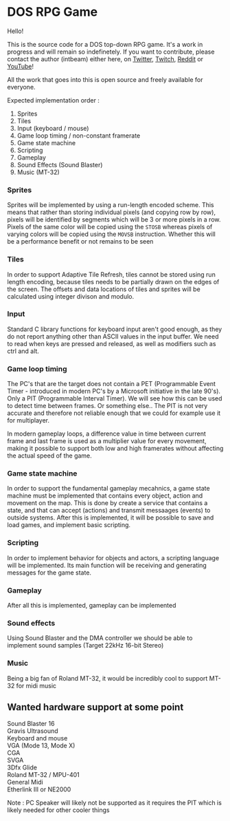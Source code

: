 # DOS RPG Game

Hello!

This is the source code for a DOS top-down RPG game. It's a work in progress and will remain so indefinetely.
If you want to contribute, please contact the author (intbeam) either here, on [Twitter](https://twitter.com/intbeam1), [Twitch](https://twitch.tv/intbeam), [Reddit](https://www.reddit.com/user/intbeam) or [YouTube](https://www.youtube.com/channel/UCH0guQFs0pg-JZdGS34gJbg)!

All the work that goes into this is open source and freely available for everyone.

Expected implementation order :

1. Sprites
2. Tiles
3. Input (keyboard / mouse)
4. Game loop timing / non-constant framerate
5. Game state machine
6. Scripting
7. Gameplay
8. Sound Effects (Sound Blaster)
9. Music (MT-32)

### Sprites

Sprites will be implemented by using a run-length encoded scheme. This means that rather than storing individual pixels (and copying row by row), pixels will be identified by segments which will be 3 or more pixels in a row. Pixels of the same color will be copied using the `STOSB` whereas pixels of varying colors will be copied using the `MOVSB` instruction. Whether this will be a performance benefit or not remains to be seen

### Tiles

In order to support Adaptive Tile Refresh, tiles cannot be stored using run length encoding, because tiles needs to be partially drawn on the edges of the screen. The offsets and data locations of tiles and sprites will be calculated using integer divison and modulo.

### Input

Standard C library functions for keyboard input aren't good enough, as they do not report anything other than ASCII values in the input buffer. We need to read when keys are pressed and released, as well as modifiers such as ctrl and alt.

### Game loop timing

The PC's that are the target does not contain a PET (Programmable Event Timer - introduced in modern PC's by a Microsoft initiative in the late 90's). Only a PIT (Programmable Interval Timer). We will see how this can be used to detect time between frames. Or something else.. The PIT is not very accurate and therefore not reliable enough that we could for example use it for multiplayer.

In modern gameplay loops, a difference value in time between current frame and last frame is used as a multiplier value for every movement, making it possible to support both low and high framerates without affecting the actual speed of the game.

### Game state machine

In order to support the fundamental gameplay mecahnics, a game state machine must be implemented that contains every object, action and movement on the map. This is done by create a service that contains a state, and that can accept (actions) and transmit messaages (events) to outside systems. After this is implemented, it will be possible to save and load games, and implement basic scripting.

### Scripting

In order to implement behavior for objects and actors, a scripting language will be implemented. Its main function will be receiving and generating messages for the game state.

### Gameplay

After all this is implemented, gameplay can be implemented

### Sound effects

Using Sound Blaster and the DMA controller we should be able to implement sound samples (Target 22kHz 16-bit Stereo)

### Music

Being a big fan of Roland MT-32, it would be incredibly cool to support MT-32 for midi music

## Wanted hardware support at some point

Sound Blaster 16  
Gravis Ultrasound  
Keyboard and mouse  
VGA (Mode 13, Mode X)  
CGA  
SVGA  
3Dfx Glide  
Roland MT-32 / MPU-401  
General Midi  
Etherlink III or NE2000  
  
Note : PC Speaker will likely not be supported as it requires the PIT which is likely needed for other cooler things

